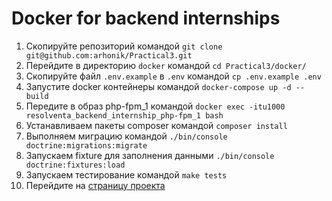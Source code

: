 # Docker for backend internships

1. Скопируйте репозиторий командой `git clone git@github.com:arhonik/Practical3.git`
2. Перейдите в директорию `docker` командой `cd Practical3/docker/`
3. Скопируйте файл `.env.example` в `.env` командой `cp .env.example .env`
4. Запустите docker контейнеры командой `docker-compose up -d --build`
5. Передите в образ php-fpm_1 командой `docker exec -itu1000 resolventa_backend_internship_php-fpm_1 bash`
6. Устанавливаем пакеты composer командой `composer install`
7. Выполняем миграцию командой  `./bin/console doctrine:migrations:migrate`
8. Запускаем fixture для заполнения данными `./bin/console doctrine:fixtures:load`
9. Запускаем тестирование командой `make tests`
10. Перейдите на [страницу проекта](http://localhost/movie-shows)
